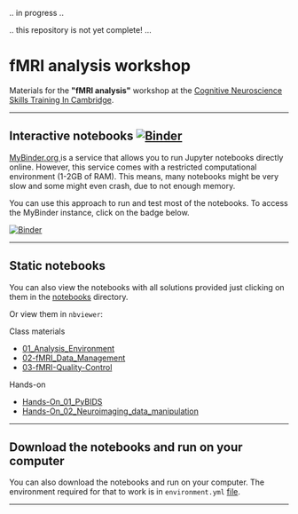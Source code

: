 .. in progress .. 

.. this repository is not yet complete! ... 


# fMRI analysis workshop

Materials for the **"fMRI analysis"** workshop at the [Cognitive Neuroscience Skills Training In Cambridge](https://www.mrc-cbu.cam.ac.uk/conferences/cognestic2022/). 
___

## Interactive notebooks [![Binder](https://mybinder.org/badge_logo.svg)](https://mybinder.org/v2/gh/dcdace/COGNESTIC-fMRI/3c365aa66f89ad79bbb8b4c267ef03adbf2d0506?urlpath=tree/hands-on)
[MyBinder.org ](https://mybinder.org)  is a service that allows you to run Jupyter notebooks directly online. However, this service comes with a restricted computational environment (1-2GB of RAM). This means, many notebooks might be very slow and some might even crash, due to not enough memory.

You can use this approach to run and test most of the notebooks. To access the MyBinder instance, click on the badge below.

[![Binder](https://mybinder.org/badge_logo.svg)](https://mybinder.org/v2/gh/dcdace/COGNESTIC-fMRI/3c365aa66f89ad79bbb8b4c267ef03adbf2d0506?urlpath=tree/hands-on)
___
## Static notebooks
You can also view the notebooks with all solutions provided just clicking on them in the [notebooks](https://github.com/dcdace/fMRI_training/tree/main/notebooks) directory. 

Or view them in `nbviewer`:

Class materials
* [01_Analysis_Environment](https://nbviewer.org/github/dcdace/COGNESTIC-fMRI/blob/master/01_Analysis_Environment.ipynb)
* [02-fMRI_Data_Management](https://nbviewer.org/github/dcdace/COGNESTIC-fMRI/blob/master/02-fMRI_Data_Management.ipynb)
* [03-fMRI-Quality-Control](https://nbviewer.org/github/dcdace/COGNESTIC-fMRI/blob/master/03-fMRI-Quality-Control.ipynb)

Hands-on
* [Hands-On_01_PyBIDS](https://nbviewer.org/github/dcdace/COGNESTIC-fMRI/blob/master/hands-on/Hands-On_01_PyBIDS.ipynb)
* [Hands-On_02_Neuroimaging_data_manipulation](https://nbviewer.org/github/dcdace/COGNESTIC-fMRI/blob/master/hands-on/Hands-On_02_Neuroimaging_data_manipulation.ipynb)

___
## Download the notebooks and run on your computer
You can also download the notebooks and run on your computer. The environment required for that to work is in `environment.yml` [file](https://github.com/dcdace/COGNESTIC-fMRI/blob/master/environment.yml). 
___